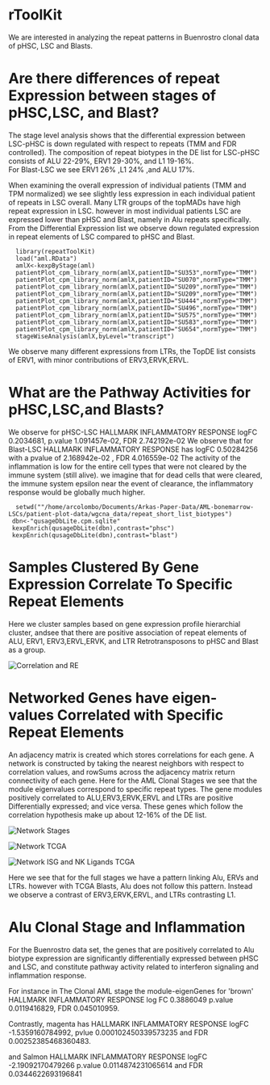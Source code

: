 # rToolKit
We are interested in analyzing the repeat patterns in Buenrostro clonal data of pHSC, LSC and Blasts.  


# Are there differences of repeat Expression between stages of pHSC,LSC, and Blast?
  The stage level analysis shows that the differential expression between LSC-pHSC is down regulated with respect to repeats (TMM and FDR controlled).  The composition of repeat biotypes in the DE list for LSC-pHSC consists of ALU 22-29%, ERV1 29-30%, and L1 19-16%.   
 For Blast-LSC we see ERV1 26% ,L1 24% ,and ALU 17%.

 When examining the overall expression of individual patients (TMM and TPM normalized) we see slightly less expression in each individual patient of repeats in LSC overall.  Many LTR groups of the topMADs have high repeat expression in LSC. however in most individual patients LSC are expressed lower than pHSC and Blast, namely in Alu repeats specifically.  
  From the Differential Expression list we observe down regulated expression in repeat elements of LSC compared to pHSC and Blast. 
```
  library(repeatToolKit)
  load("aml.RData")
  amlX<-kexpByStage(aml)
  patientPlot_cpm_library_norm(amlX,patientID="SU353",normType="TMM")
  patientPlot_cpm_library_norm(amlX,patientID="SU070",normType="TMM")
  patientPlot_cpm_library_norm(amlX,patientID="SU209",normType="TMM")
  patientPlot_cpm_library_norm(amlX,patientID="SU209",normType="TMM")
  patientPlot_cpm_library_norm(amlX,patientID="SU444",normType="TMM")
  patientPlot_cpm_library_norm(amlX,patientID="SU496",normType="TMM")
  patientPlot_cpm_library_norm(amlX,patientID="SU575",normType="TMM")
  patientPlot_cpm_library_norm(amlX,patientID="SU583",normType="TMM")
  patientPlot_cpm_library_norm(amlX,patientID="SU654",normType="TMM")
  stageWiseAnalysis(amlX,byLevel="transcript")

```
 We observe many different expressions from LTRs, the TopDE list consists of ERV1, with minor contributions of ERV3,ERVK,ERVL.


# What are the Pathway Activities for pHSC,LSC,and Blasts?
We observe for pHSC-LSC HALLMARK INFLAMMATORY RESPONSE logFC 0.2034681, p.value 1.091457e-02, FDR 2.742192e-02
We observe that for Blast-LSC HALLMARK INFLAMMATORY RESPONSE has logFC 0.50284256 with a pvalue of 2.168942e-02 , FDR 4.016559e-02
 The activity of the inflammation is low for the entire cell types that were not cleared by the immune system (still alive).  we imagine that for dead cells that were cleared, the immune system epsilon near the event of clearance, the inflammatory response would be globally much higher. 
```
  setwd(""/home/arcolombo/Documents/Arkas-Paper-Data/AML-bonemarrow-LSCs/patient-plot-data/wgcna_data/repeat_short_list_biotypes")
 dbn<-"qusageDbLite.cpm.sqlite"
 kexpEnrich(qusageDbLite(dbn),contrast="phsc")
 kexpEnrich(qusageDbLite(dbn),contrast="blast")

```
 
# Samples Clustered By Gene Expression Correlate To Specific Repeat Elements
Here we cluster samples based on gene expression profile hierarchial cluster, andsee that there are positive association of repeat elements of ALU, ERV1, ERV3,ERVL,ERVK, and LTR Retrotransposons to pHSC and Blast as a group.

![Correlation and RE](/inst/images/TxBiotype_Correlation_Samples-1.png)


# Networked Genes have eigen-values Correlated with Specific Repeat Elements

An adjacency matrix is created which stores correlations for each gene. A network is constructed by taking the nearest neighbors with respect to correlation values, and rowSums across the adjacency matrix return connectivity of each gene.  Here for the AML Clonal Stages we see that the module eigenvalues correspond to specific repeat types.  The gene modules positively correlated to ALU,ERV3,ERVK,ERVL and LTRs are positive Differentially expressed; and vice versa.  These genes which follow the correlation hypothesis make up about 12-16% of the DE list. 

![Network Stages](/inst/images/correlation_plots-1.png)

![Network TCGA](/inst/images/full_correlation_plots-1.png)

![Network ISG and NK Ligands TCGA](/inst/images/TCGA_ISG_NKLIGANDS_correlation_plots-1.png)

Here we see that for the full stages we have a pattern linking Alu, ERVs and LTRs. however with TCGA Blasts,  Alu does not follow this pattern.  Instead we observe a contrast of ERV3,ERVK,ERVL, and LTRs contrasting L1.

# Alu Clonal Stage and Inflammation
For the Buenrostro data set, the genes that are positively correlated to Alu biotype expression are significantly differentially expressed between pHSC and LSC, and constitute pathway activity related to interferon signaling and inflammation response.

 For instance in The Clonal AML stage the module-eigenGenes for 'brown' HALLMARK INFLAMMATORY RESPONSE  log FC 0.3886049 p.value 0.0119416829, FDR 0.045010959. 

Contrastly, magenta has HALLMARK INFLAMMATORY RESPONSE   logFC -1.5359160784992, pvlue 0.000102450339573235 and FDR 0.00252385468360483.

and Salmon  HALLMARK INFLAMMATORY RESPONSE  logFC -2.19092170479266 p.value 0.0114874231065614 and FDR 0.0344622693196841

